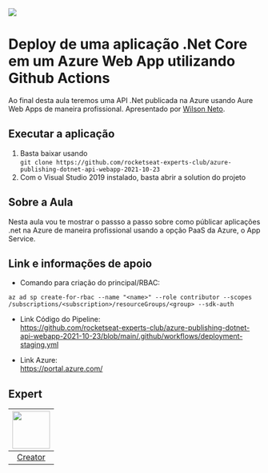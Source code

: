 <img src="https://storage.googleapis.com/golden-wind/experts-club/capa-github.svg" />

# Deploy de uma aplicação .Net Core em um Azure Web App utilizando Github Actions

Ao final desta aula teremos uma API .Net publicada na Azure usando Aure Web Apps de maneira profissional. Apresentado por [Wilson Neto][1].

## Executar a aplicação

1. Basta baixar usando <br />`git clone https://github.com/rocketseat-experts-club/azure-publishing-dotnet-api-webapp-2021-10-23`
3. Com o Visual Studio 2019 instalado, basta abrir a solution do projeto

## Sobre a Aula

Nesta aula vou te mostrar o passso a passo sobre como públicar aplicações .net na Azure de maneira profissional usando a opção PaaS da Azure, o App Service.

## Link e informações de apoio

- Comando para criação do principal/RBAC:

```
az ad sp create-for-rbac --name "<name>" --role contributor --scopes /subscriptions/<subscription>/resourceGroups/<group> --sdk-auth
```

- Link Código do Pipeline:<br />
https://github.com/rocketseat-experts-club/azure-publishing-dotnet-api-webapp-2021-10-23/blob/main/.github/workflows/deployment-staging.yml

- Link Azure:<br />
https://portal.azure.com/

## Expert

| [<img src="https://github.com/wilsonneto-dev.png" width="75px;"/>][1] |
| :-: |
|[Creator][1]|


[1]: https://www.twitch.tv/wilsonnetodev
